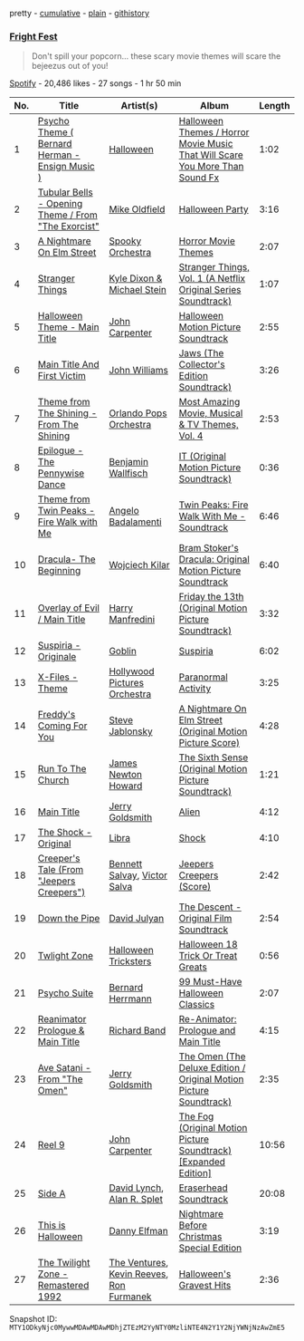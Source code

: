 pretty - [cumulative](/playlists/cumulative/37i9dQZF1DX6dCTsdzLHOw.md) - [plain](/playlists/plain/37i9dQZF1DX6dCTsdzLHOw) - [githistory](https://github.githistory.xyz/mackorone/spotify-playlist-archive/blob/main/playlists/plain/37i9dQZF1DX6dCTsdzLHOw)

### [Fright Fest](https://open.spotify.com/playlist/37i9dQZF1DX6dCTsdzLHOw)

> Don't spill your popcorn..\. these scary movie themes will scare the bejeezus out of you!

[Spotify](https://open.spotify.com/user/spotify) - 20,486 likes - 27 songs - 1 hr 50 min

| No. | Title | Artist(s) | Album | Length |
|---|---|---|---|---|
| 1 | [Psycho Theme \( Bernard Herman \- Ensign Music \)](https://open.spotify.com/track/40cXtLMqZo33qFeY2uVhFn) | [Halloween](https://open.spotify.com/artist/5Ure3b6cjh5Gk29qg82eym) | [Halloween Themes / Horror Movie Music That Will Scare You More Than Sound Fx](https://open.spotify.com/album/0ZbEWtaLdNW3MNbeFf7ZVf) | 1:02 |
| 2 | [Tubular Bells \- Opening Theme / From "The Exorcist"](https://open.spotify.com/track/2hJyhHWeDrnTuy24TtD4sd) | [Mike Oldfield](https://open.spotify.com/artist/562Od3CffWedyz2BbeYWVn) | [Halloween Party](https://open.spotify.com/album/1AQGra8TF7PX94whCy7tsY) | 3:16 |
| 3 | [A Nightmare On Elm Street](https://open.spotify.com/track/6St1IyTh829WEWRP1wXVXc) | [Spooky Orchestra](https://open.spotify.com/artist/2UBjlPiaNy9vMWp3mabXTW) | [Horror Movie Themes](https://open.spotify.com/album/6Chs33S4yeaFZn5HDI6g5S) | 2:07 |
| 4 | [Stranger Things](https://open.spotify.com/track/0kwuKfWntoGh0EWyYb7Mpf) | [Kyle Dixon & Michael Stein](https://open.spotify.com/artist/00oL7zWxmWveTsKF7DnIRd) | [Stranger Things, Vol\. 1 \(A Netflix Original Series Soundtrack\)](https://open.spotify.com/album/1puplOrvmUGoq2VxsB0ENJ) | 1:07 |
| 5 | [Halloween Theme \- Main Title](https://open.spotify.com/track/7swocJUCUWTCiRUAU9oerC) | [John Carpenter](https://open.spotify.com/artist/0hxQtmgWiPtEsDPeIuKxXq) | [Halloween Motion Picture Soundtrack](https://open.spotify.com/album/1eA3cq4WvDR4yVKChvZewP) | 2:55 |
| 6 | [Main Title And First Victim](https://open.spotify.com/track/1g10rYqM3jJQsWRnXCFcx7) | [John Williams](https://open.spotify.com/artist/3dRfiJ2650SZu6GbydcHNb) | [Jaws \(The Collector's Edition Soundtrack\)](https://open.spotify.com/album/6qUytVWmtw4xh2tjCv39GE) | 3:26 |
| 7 | [Theme from The Shining \- From The Shining](https://open.spotify.com/track/45EsuvNDt2juEytk79BZkB) | [Orlando Pops Orchestra](https://open.spotify.com/artist/5XH7RieKeVpt2zcr1yOMaS) | [Most Amazing Movie, Musical & TV Themes, Vol\. 4](https://open.spotify.com/album/6D5CjrqVr40B0wjL1Mf904) | 2:53 |
| 8 | [Epilogue \- The Pennywise Dance](https://open.spotify.com/track/3UJWTHeEruyf2rWAf518hf) | [Benjamin Wallfisch](https://open.spotify.com/artist/2xOp0rCDPAmYqnL2UFbaDY) | [IT \(Original Motion Picture Soundtrack\)](https://open.spotify.com/album/5tVCAKqFXuBvDMO5Jh3dZF) | 0:36 |
| 9 | [Theme from Twin Peaks \- Fire Walk with Me](https://open.spotify.com/track/6ov87ZmFzA62REV8KrbWXj) | [Angelo Badalamenti](https://open.spotify.com/artist/3Eeb1U0VJTDaFpBHV4DmHl) | [Twin Peaks: Fire Walk With Me \- Soundtrack](https://open.spotify.com/album/7KTThkarRqhJX5DVkDOo7Z) | 6:46 |
| 10 | [Dracula\- The Beginning](https://open.spotify.com/track/00De7REGurYkmfrKAh6CU1) | [Wojciech Kilar](https://open.spotify.com/artist/6McH9ZlRL24gW6Bt4fpqad) | [Bram Stoker's Dracula: Original Motion Picture Soundtrack](https://open.spotify.com/album/4WDRuinnAhb1taYx3RNAxr) | 6:40 |
| 11 | [Overlay of Evil / Main Title](https://open.spotify.com/track/1bBvch0ad2VfBuPUXJTV8I) | [Harry Manfredini](https://open.spotify.com/artist/7JDEsW5jacLggSSdqqWpdu) | [Friday the 13th \(Original Motion Picture Soundtrack\)](https://open.spotify.com/album/5pI4R0WAaQLHywFINSqaHl) | 3:32 |
| 12 | [Suspiria \- Originale](https://open.spotify.com/track/0DrihQ3QVHvYbdpPKCUmoN) | [Goblin](https://open.spotify.com/artist/7H92g6n1BvyzvQwaERZKZl) | [Suspiria](https://open.spotify.com/album/66X1aX8OnQZROjTlxHWYtg) | 6:02 |
| 13 | [X\-Files \- Theme](https://open.spotify.com/track/67AxhHs7ur6AlOkx95hZRh) | [Hollywood Pictures Orchestra](https://open.spotify.com/artist/0YuFB8lqApvW7rZMm9gSjU) | [Paranormal Activity](https://open.spotify.com/album/7HuR76g5Rpg6vWaFhNB0Go) | 3:25 |
| 14 | [Freddy's Coming For You](https://open.spotify.com/track/5jYaqMXbUXyUk9VQgOWR4K) | [Steve Jablonsky](https://open.spotify.com/artist/5Il8YjuVAWkWNH2xgjFMpF) | [A Nightmare On Elm Street \(Original Motion Picture Score\)](https://open.spotify.com/album/2zlfecPiJHlK9pBWOQNQVf) | 4:28 |
| 15 | [Run To The Church](https://open.spotify.com/track/1F3yUGDxCfGH9Zx3KePnmK) | [James Newton Howard](https://open.spotify.com/artist/2M4eNCvV3CJUswavkhAQg2) | [The Sixth Sense \(Original Motion Picture Soundtrack\)](https://open.spotify.com/album/1Cdpyr3pRNtiErT7QRbOxI) | 1:21 |
| 16 | [Main Title](https://open.spotify.com/track/4Rhue1CTPr3n1P3Zs0jPwU) | [Jerry Goldsmith](https://open.spotify.com/artist/7t8q7ikEtcPNtoaKAm9Vu6) | [Alien](https://open.spotify.com/album/2ubcKYeOHGJ5UHHNBAuaKb) | 4:12 |
| 17 | [The Shock \- Original](https://open.spotify.com/track/5dBCwVCqra4ld5e0mXKI84) | [Libra](https://open.spotify.com/artist/40TMqq78lcuRecnDO2PaYG) | [Shock](https://open.spotify.com/album/2Za0FtIVPP7xQI1IxyK9NP) | 4:10 |
| 18 | [Creeper's Tale \(From "Jeepers Creepers"\)](https://open.spotify.com/track/3q7ssMXeWyeoPyTGsqOUpO) | [Bennett Salvay](https://open.spotify.com/artist/1lWGijAqSCPZNmxnq1Yv9O), [Victor Salva](https://open.spotify.com/artist/1BID9hmfIGrMMfjMLPByDU) | [Jeepers Creepers \(Score\)](https://open.spotify.com/album/1tDx9id2MipEJLN5MVYhHk) | 2:42 |
| 19 | [Down the Pipe](https://open.spotify.com/track/5HhLdKwIy2ZpuX8yjZpWm6) | [David Julyan](https://open.spotify.com/artist/1zkJxFjrO1fE8teyro4C3I) | [The Descent \- Original Film Soundtrack](https://open.spotify.com/album/4vBUedgDbjIGu2El09pwBJ) | 2:54 |
| 20 | [Twlight Zone](https://open.spotify.com/track/6WjHCLbxvuab3pd5JvOKU9) | [Halloween Tricksters](https://open.spotify.com/artist/2EghgP7EJUPg82OPWMZM9P) | [Halloween 18 Trick Or Treat Greats](https://open.spotify.com/album/0xN2Y2GiDdW6uT4AlgXzDE) | 0:56 |
| 21 | [Psycho Suite](https://open.spotify.com/track/2AfA142FyTrSA58SArYR5r) | [Bernard Herrmann](https://open.spotify.com/artist/5bUj39bg0zEbRzjUEISMG9) | [99 Must\-Have Halloween Classics](https://open.spotify.com/album/0b9hNMy12w8qGs8eYNwM1L) | 2:07 |
| 22 | [Reanimator Prologue & Main Title](https://open.spotify.com/track/6w8V10yvjN3cU9iqJYwXqq) | [Richard Band](https://open.spotify.com/artist/0TXK10MEUmsJGH4lMosMiT) | [Re\-Animator: Prologue and Main Title](https://open.spotify.com/album/2HNiURAevNka5UetR9us36) | 4:15 |
| 23 | [Ave Satani \- From "The Omen"](https://open.spotify.com/track/2n2Uugl3wR9s2pYjIKbbL9) | [Jerry Goldsmith](https://open.spotify.com/artist/7t8q7ikEtcPNtoaKAm9Vu6) | [The Omen \(The Deluxe Edition / Original Motion Picture Soundtrack\)](https://open.spotify.com/album/4mt098QxrMToyd5GIbJzdm) | 2:35 |
| 24 | [Reel 9](https://open.spotify.com/track/1Y61rEEjZfAoM19LA2UTkQ) | [John Carpenter](https://open.spotify.com/artist/0hxQtmgWiPtEsDPeIuKxXq) | [The Fog \(Original Motion Picture Soundtrack\) \[Expanded Edition\]](https://open.spotify.com/album/4fxuoOfryOYbq6UXsb0Ani) | 10:56 |
| 25 | [Side A](https://open.spotify.com/track/4hRKUei7qAK1kOth7cPaim) | [David Lynch](https://open.spotify.com/artist/2Gu6Q05ExIGwHTF43kqLBI), [Alan R\. Splet](https://open.spotify.com/artist/55AfCsXWthqoG9dDIGqVrD) | [Eraserhead Soundtrack](https://open.spotify.com/album/0dWqp2IrTBMumfADclgSJz) | 20:08 |
| 26 | [This is Halloween](https://open.spotify.com/track/1CYjYSg9sdtbBoxSf8uhFD) | [Danny Elfman](https://open.spotify.com/artist/5qBZETtyzfYnXOobDXbmcD) | [Nightmare Before Christmas Special Edition](https://open.spotify.com/album/32hXKuDkMnpQaOI67xQj86) | 3:19 |
| 27 | [The Twilight Zone \- Remastered 1992](https://open.spotify.com/track/2pdqaNUADr4vkmml8wveJd) | [The Ventures](https://open.spotify.com/artist/2GaayiIs1kcyNqRXQuzp35), [Kevin Reeves](https://open.spotify.com/artist/3hXPNhCTXeyEnwwrXHpMNC), [Ron Furmanek](https://open.spotify.com/artist/7LrLiL3hiy4IDwbWH29vnG) | [Halloween's Gravest Hits](https://open.spotify.com/album/7I2eOFPEM14Yjh9cOPlYOh) | 2:36 |

Snapshot ID: `MTY1ODkyNjc0MywwMDAwMDAwMDhjZTEzM2YyNTY0MzliNTE4N2Y1Y2NjYWNjNzAwZmE5`
